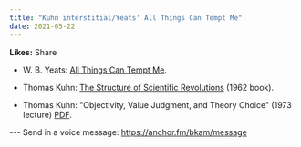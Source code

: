 ```yaml
---
title: "Kuhn interstitial/Yeats' All Things Can Tempt Me"
date: 2021-05-22
---
```


**Likes:** Share

  * W. B. Yeats: [All Things Can Tempt Me](https://www.bartleby.com/147/52.html).

  * Thomas Kuhn: [The Structure of Scientific Revolutions](https://amzn.to/2RZcyMI) (1962 book).

  * Thomas Kuhn: "Objectivity, Value Judgment, and Theory Choice" (1973 lecture) [PDF](http://joelvelasco.net/teaching/3330/kuhn-objectivity.pdf).




\--- Send in a voice message: https://anchor.fm/bkam/message

